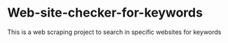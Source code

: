 # Web-site-checker-for-keywords
This is a web scraping project to search in specific websites for keywords
